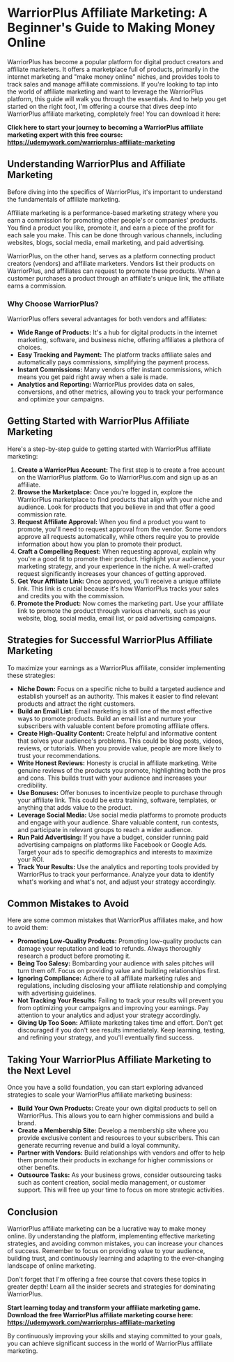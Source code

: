 # WarriorPlus Affiliate Marketing: A Beginner's Guide to Making Money Online

WarriorPlus has become a popular platform for digital product creators and affiliate marketers. It offers a marketplace full of products, primarily in the internet marketing and "make money online" niches, and provides tools to track sales and manage affiliate commissions. If you're looking to tap into the world of affiliate marketing and want to leverage the WarriorPlus platform, this guide will walk you through the essentials. And to help you get started on the right foot, I'm offering a course that dives deep into WarriorPlus affiliate marketing, completely free! You can download it here:

 **Click here to start your journey to becoming a WarriorPlus affiliate marketing expert with this free course: https://udemywork.com/warriorplus-affiliate-marketing**

## Understanding WarriorPlus and Affiliate Marketing

Before diving into the specifics of WarriorPlus, it's important to understand the fundamentals of affiliate marketing.

Affiliate marketing is a performance-based marketing strategy where you earn a commission for promoting other people's or companies' products. You find a product you like, promote it, and earn a piece of the profit for each sale you make. This can be done through various channels, including websites, blogs, social media, email marketing, and paid advertising.

WarriorPlus, on the other hand, serves as a platform connecting product creators (vendors) and affiliate marketers. Vendors list their products on WarriorPlus, and affiliates can request to promote these products. When a customer purchases a product through an affiliate's unique link, the affiliate earns a commission.

### Why Choose WarriorPlus?

WarriorPlus offers several advantages for both vendors and affiliates:

*   **Wide Range of Products:** It's a hub for digital products in the internet marketing, software, and business niche, offering affiliates a plethora of choices.
*   **Easy Tracking and Payment:** The platform tracks affiliate sales and automatically pays commissions, simplifying the payment process.
*   **Instant Commissions:** Many vendors offer instant commissions, which means you get paid right away when a sale is made.
*   **Analytics and Reporting:** WarriorPlus provides data on sales, conversions, and other metrics, allowing you to track your performance and optimize your campaigns.

## Getting Started with WarriorPlus Affiliate Marketing

Here's a step-by-step guide to getting started with WarriorPlus affiliate marketing:

1.  **Create a WarriorPlus Account:** The first step is to create a free account on the WarriorPlus platform.  Go to WarriorPlus.com and sign up as an affiliate.
2.  **Browse the Marketplace:** Once you're logged in, explore the WarriorPlus marketplace to find products that align with your niche and audience.  Look for products that you believe in and that offer a good commission rate.
3.  **Request Affiliate Approval:** When you find a product you want to promote, you'll need to request approval from the vendor. Some vendors approve all requests automatically, while others require you to provide information about how you plan to promote their product.
4.  **Craft a Compelling Request:** When requesting approval, explain why you're a good fit to promote their product. Highlight your audience, your marketing strategy, and your experience in the niche. A well-crafted request significantly increases your chances of getting approved.
5.  **Get Your Affiliate Link:** Once approved, you'll receive a unique affiliate link. This link is crucial because it's how WarriorPlus tracks your sales and credits you with the commission.
6.  **Promote the Product:** Now comes the marketing part.  Use your affiliate link to promote the product through various channels, such as your website, blog, social media, email list, or paid advertising campaigns.

## Strategies for Successful WarriorPlus Affiliate Marketing

To maximize your earnings as a WarriorPlus affiliate, consider implementing these strategies:

*   **Niche Down:**  Focus on a specific niche to build a targeted audience and establish yourself as an authority.  This makes it easier to find relevant products and attract the right customers.
*   **Build an Email List:** Email marketing is still one of the most effective ways to promote products.  Build an email list and nurture your subscribers with valuable content before promoting affiliate offers.
*   **Create High-Quality Content:** Create helpful and informative content that solves your audience's problems. This could be blog posts, videos, reviews, or tutorials.  When you provide value, people are more likely to trust your recommendations.
*   **Write Honest Reviews:**  Honesty is crucial in affiliate marketing. Write genuine reviews of the products you promote, highlighting both the pros and cons. This builds trust with your audience and increases your credibility.
*   **Use Bonuses:** Offer bonuses to incentivize people to purchase through your affiliate link. This could be extra training, software, templates, or anything that adds value to the product.
*   **Leverage Social Media:** Use social media platforms to promote products and engage with your audience. Share valuable content, run contests, and participate in relevant groups to reach a wider audience.
*   **Run Paid Advertising:**  If you have a budget, consider running paid advertising campaigns on platforms like Facebook or Google Ads.  Target your ads to specific demographics and interests to maximize your ROI.
*   **Track Your Results:**  Use the analytics and reporting tools provided by WarriorPlus to track your performance.  Analyze your data to identify what's working and what's not, and adjust your strategy accordingly.

## Common Mistakes to Avoid

Here are some common mistakes that WarriorPlus affiliates make, and how to avoid them:

*   **Promoting Low-Quality Products:**  Promoting low-quality products can damage your reputation and lead to refunds.  Always thoroughly research a product before promoting it.
*   **Being Too Salesy:**  Bombarding your audience with sales pitches will turn them off.  Focus on providing value and building relationships first.
*   **Ignoring Compliance:** Adhere to all affiliate marketing rules and regulations, including disclosing your affiliate relationship and complying with advertising guidelines.
*   **Not Tracking Your Results:**  Failing to track your results will prevent you from optimizing your campaigns and improving your earnings.  Pay attention to your analytics and adjust your strategy accordingly.
*   **Giving Up Too Soon:** Affiliate marketing takes time and effort. Don't get discouraged if you don't see results immediately.  Keep learning, testing, and refining your strategy, and you'll eventually find success.

## Taking Your WarriorPlus Affiliate Marketing to the Next Level

Once you have a solid foundation, you can start exploring advanced strategies to scale your WarriorPlus affiliate marketing business:

*   **Build Your Own Products:**  Create your own digital products to sell on WarriorPlus. This allows you to earn higher commissions and build a brand.
*   **Create a Membership Site:**  Develop a membership site where you provide exclusive content and resources to your subscribers. This can generate recurring revenue and build a loyal community.
*   **Partner with Vendors:**  Build relationships with vendors and offer to help them promote their products in exchange for higher commissions or other benefits.
*   **Outsource Tasks:** As your business grows, consider outsourcing tasks such as content creation, social media management, or customer support. This will free up your time to focus on more strategic activities.

## Conclusion

WarriorPlus affiliate marketing can be a lucrative way to make money online. By understanding the platform, implementing effective marketing strategies, and avoiding common mistakes, you can increase your chances of success. Remember to focus on providing value to your audience, building trust, and continuously learning and adapting to the ever-changing landscape of online marketing.

Don't forget that I'm offering a free course that covers these topics in greater depth! Learn all the insider secrets and strategies for dominating WarriorPlus.

**Start learning today and transform your affiliate marketing game. Download the free WarriorPlus affiliate marketing course here: https://udemywork.com/warriorplus-affiliate-marketing**

By continuously improving your skills and staying committed to your goals, you can achieve significant success in the world of WarriorPlus affiliate marketing.
